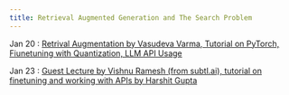 ```yaml
---
title: Retrieval Augmented Generation and The Search Problem
---
```


Jan 20
: [Retrival Augmentation by Vasudeva Varma, Tutorial on PyTorch, Fiunetuning with Quantization, LLM API Usage](../lectures/week-4)

Jan 23
: [Guest Lecture by Vishnu Ramesh (from subtl.ai), tutorial on finetuning and working with APIs by Harshit Gupta](../lectures/week-4)


